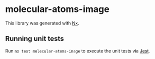 # molecular-atoms-image

This library was generated with [Nx](https://nx.dev).

## Running unit tests

Run `nx test molecular-atoms-image` to execute the unit tests via [Jest](https://jestjs.io).
